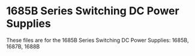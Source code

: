 # 1685B Series Switching DC Power Supplies
These files are for the 1685B Series Switching DC Power Supplies: 1685B, 1687B, 1688B
